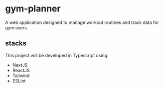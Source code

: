 # gym-planner
A web application designed to manage workout routines and track data for gym users.

## stacks
This project will be developed in Typescript using:
- NextJS
- ReactJS
- Tailwind
- ESLint